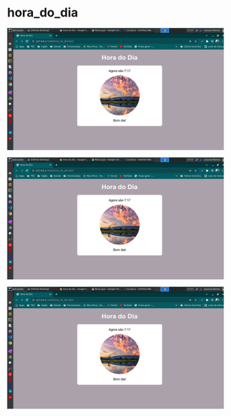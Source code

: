 # hora_do_dia

<p aling="center">
    <img width="720px" src="assets/manha.png">
</p>
 
 <p aling="center">
    <img width="720px" src="assets/manha.png">
</p>
 <p aling="center">
    <img width="720px" src="assets/manha.png">
</p>
 

